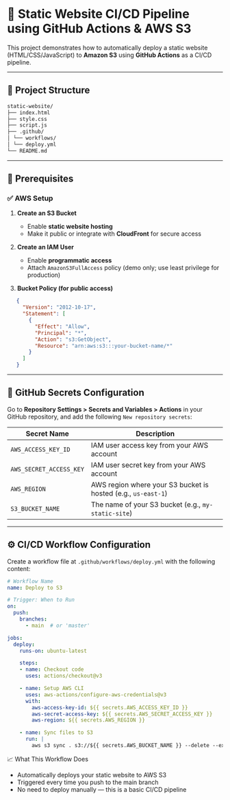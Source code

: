 # 🚀 Static Website CI/CD Pipeline using GitHub Actions & AWS S3

This project demonstrates how to automatically deploy a static website (HTML/CSS/JavaScript) to **Amazon S3** using **GitHub Actions** as a CI/CD pipeline.

---

## 📁 Project Structure
```bash
static-website/
├── index.html
├── style.css
├── script.js
├── .github/
│ └── workflows/
│ └── deploy.yml
└── README.md
```

---

## 🧱 Prerequisites

### ✅ AWS Setup

1. **Create an S3 Bucket**
   - Enable **static website hosting**
   - Make it public or integrate with **CloudFront** for secure access

2. **Create an IAM User**
   - Enable **programmatic access**
   - Attach `AmazonS3FullAccess` policy (demo only; use least privilege for production)

3. **Bucket Policy (for public access)**
```json
   {
     "Version": "2012-10-17",
     "Statement": [
       {
         "Effect": "Allow",
         "Principal": "*",
         "Action": "s3:GetObject",
         "Resource": "arn:aws:s3:::your-bucket-name/*"
       }
     ]
   }
```

---
## 🔐 GitHub Secrets Configuration

Go to **Repository Settings > Secrets and Variables > Actions** in your GitHub repository, and add the following `New repository secrets`:

| Secret Name             | Description                                       |
|-------------------------|---------------------------------------------------|
| `AWS_ACCESS_KEY_ID`     | IAM user access key from your AWS account         |
| `AWS_SECRET_ACCESS_KEY` | IAM user secret key from your AWS account         |
| `AWS_REGION`            | AWS region where your S3 bucket is hosted (e.g., `us-east-1`) |
| `S3_BUCKET_NAME`        | The name of your S3 bucket (e.g., `my-static-site`) |

---
## ⚙️ CI/CD Workflow Configuration

Create a workflow file at `.github/workflows/deploy.yml` with the following content:

```yaml
# Workflow Name
name: Deploy to S3  

# Trigger: When to Run
on:             
  push:
    branches:
      - main  # or 'master'

jobs:
  deploy:
    runs-on: ubuntu-latest

    steps:
    - name: Checkout code
      uses: actions/checkout@v3

    - name: Setup AWS CLI
      uses: aws-actions/configure-aws-credentials@v3
      with:
        aws-access-key-id: ${{ secrets.AWS_ACCESS_KEY_ID }}
        aws-secret-access-key: ${{ secrets.AWS_SECRET_ACCESS_KEY }}
        aws-region: ${{ secrets.AWS_REGION }}

    - name: Sync files to S3
      run: |
        aws s3 sync . s3://${{ secrets.AWS_BUCKET_NAME }} --delete --exclude ".git/" --exclude ".github/"
```


📈 What This Workflow Does
- Automatically deploys your static website to AWS S3
- Triggered every time you push to the main branch
- No need to deploy manually — this is a basic CI/CD pipeline
